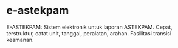 # e-astekpam
E-ASTEKPAM: Sistem elektronik untuk laporan ASTEKPAM. Cepat, terstruktur, catat unit, tanggal, peralatan, arahan. Fasilitasi transisi keamanan.
